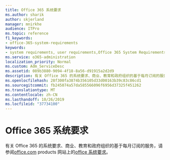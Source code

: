 ```yaml
---
title: Office 365 系统要求
ms.author: sharik
author: skjerland
manager: mnirkhe
audience: ITPro
ms.topic: reference
f1_keywords:
- office-365-system-requirements
keywords:
- system requirements, user requirements,Office 365 System Requirements
ms.service: o365-administration
localization_priority: Normal
ms.custom: Adm_ServiceDesc
ms.assetid: 089b3880-9094-4f18-8a56-d91915a2d2d9
description: 有关 Office 365 的系统要求、商业、教育和政府组织的基于每月订阅的服务，请参阅 office.com products 网站上的 Office 系统要求。
ms.openlocfilehash: 28f300fa3874b356105d33d00163b39c83c86cd1
ms.sourcegitcommit: fb245074a57da585566096f6956d37325f451262
ms.translationtype: MT
ms.contentlocale: zh-CN
ms.lasthandoff: 10/26/2019
ms.locfileid: "37734100"
---
```

# <a name="office-365-system-requirements"></a>Office 365 系统要求

有关 Office 365 的系统要求、商业、教育和政府组织的基于每月订阅的服务，请参阅[office.com](https://go.microsoft.com/fwlink/?LinkID=509817&amp;clcid=0x409) products 网站上的[office 系统要求](https://go.microsoft.com/fwlink/?LinkID=626095&amp;clcid=0x409)。 
  

